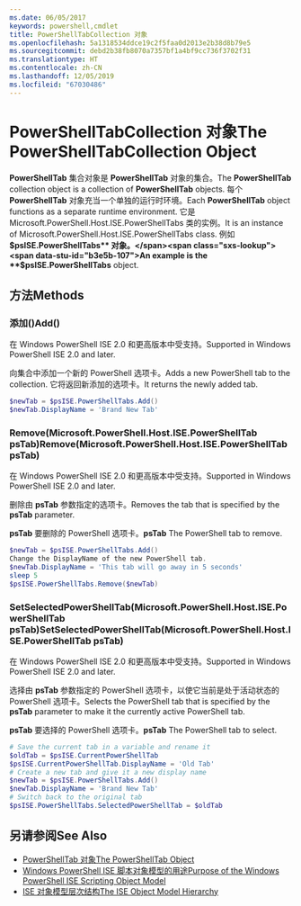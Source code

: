 ```yaml
---
ms.date: 06/05/2017
keywords: powershell,cmdlet
title: PowerShellTabCollection 对象
ms.openlocfilehash: 5a1318534ddce19c2f5faa0d2013e2b38d8b79e5
ms.sourcegitcommit: debd2b38fb8070a7357bf1a4bf9cc736f3702f31
ms.translationtype: HT
ms.contentlocale: zh-CN
ms.lasthandoff: 12/05/2019
ms.locfileid: "67030486"
---
```

# <a name="the-powershelltabcollection-object"></a><span data-ttu-id="b3e5b-103">PowerShellTabCollection 对象</span><span class="sxs-lookup"><span data-stu-id="b3e5b-103">The PowerShellTabCollection Object</span></span>

<span data-ttu-id="b3e5b-104">**PowerShellTab** 集合对象是 **PowerShellTab** 对象的集合。</span><span class="sxs-lookup"><span data-stu-id="b3e5b-104">The **PowerShellTab** collection object is a collection of **PowerShellTab** objects.</span></span> <span data-ttu-id="b3e5b-105">每个 **PowerShellTab** 对象充当一个单独的运行时环境。</span><span class="sxs-lookup"><span data-stu-id="b3e5b-105">Each **PowerShellTab** object functions as a separate runtime environment.</span></span> <span data-ttu-id="b3e5b-106">它是 Microsoft.PowerShell.Host.ISE.PowerShellTabs 类的实例。</span><span class="sxs-lookup"><span data-stu-id="b3e5b-106">It is an instance of Microsoft.PowerShell.Host.ISE.PowerShellTabs class.</span></span> <span data-ttu-id="b3e5b-107">例如 **$psISE.PowerShellTabs** 对象。</span><span class="sxs-lookup"><span data-stu-id="b3e5b-107">An example is the **$psISE.PowerShellTabs** object.</span></span>

## <a name="methods"></a><span data-ttu-id="b3e5b-108">方法</span><span class="sxs-lookup"><span data-stu-id="b3e5b-108">Methods</span></span>

### <a name="add"></a><span data-ttu-id="b3e5b-109">添加\(\)</span><span class="sxs-lookup"><span data-stu-id="b3e5b-109">Add\(\)</span></span>

<span data-ttu-id="b3e5b-110">在 Windows PowerShell ISE 2.0 和更高版本中受支持。</span><span class="sxs-lookup"><span data-stu-id="b3e5b-110">Supported in Windows PowerShell ISE 2.0 and later.</span></span>

<span data-ttu-id="b3e5b-111">向集合中添加一个新的 PowerShell 选项卡。</span><span class="sxs-lookup"><span data-stu-id="b3e5b-111">Adds a new PowerShell tab to the collection.</span></span> <span data-ttu-id="b3e5b-112">它将返回新添加的选项卡。</span><span class="sxs-lookup"><span data-stu-id="b3e5b-112">It returns the newly added tab.</span></span>

```powershell
$newTab = $psISE.PowerShellTabs.Add()
$newTab.DisplayName = 'Brand New Tab'
```

### <a name="removemicrosoftpowershellhostisepowershelltab-pstab"></a><span data-ttu-id="b3e5b-113">Remove\(Microsoft.PowerShell.Host.ISE.PowerShellTab psTab\)</span><span class="sxs-lookup"><span data-stu-id="b3e5b-113">Remove\(Microsoft.PowerShell.Host.ISE.PowerShellTab psTab\)</span></span>

<span data-ttu-id="b3e5b-114">在 Windows PowerShell ISE 2.0 和更高版本中受支持。</span><span class="sxs-lookup"><span data-stu-id="b3e5b-114">Supported in Windows PowerShell ISE 2.0 and later.</span></span>

<span data-ttu-id="b3e5b-115">删除由 **psTab** 参数指定的选项卡。</span><span class="sxs-lookup"><span data-stu-id="b3e5b-115">Removes the tab that is specified by the **psTab** parameter.</span></span>

<span data-ttu-id="b3e5b-116">**psTab** 要删除的 PowerShell 选项卡。</span><span class="sxs-lookup"><span data-stu-id="b3e5b-116">**psTab** The PowerShell tab to remove.</span></span>

```powershell
$newTab = $psISE.PowerShellTabs.Add()
Change the DisplayName of the new PowerShell tab.
$newTab.DisplayName = 'This tab will go away in 5 seconds'
sleep 5
$psISE.PowerShellTabs.Remove($newTab)
```

### <a name="setselectedpowershelltabmicrosoftpowershellhostisepowershelltab-pstab"></a><span data-ttu-id="b3e5b-117">SetSelectedPowerShellTab\(Microsoft.PowerShell.Host.ISE.PowerShellTab psTab\)</span><span class="sxs-lookup"><span data-stu-id="b3e5b-117">SetSelectedPowerShellTab\(Microsoft.PowerShell.Host.ISE.PowerShellTab psTab\)</span></span>

<span data-ttu-id="b3e5b-118">在 Windows PowerShell ISE 2.0 和更高版本中受支持。</span><span class="sxs-lookup"><span data-stu-id="b3e5b-118">Supported in Windows PowerShell ISE 2.0 and later.</span></span>

<span data-ttu-id="b3e5b-119">选择由 **psTab** 参数指定的 PowerShell 选项卡，以使它当前是处于活动状态的 PowerShell 选项卡。</span><span class="sxs-lookup"><span data-stu-id="b3e5b-119">Selects the PowerShell tab that is specified by the **psTab** parameter to make it the currently active PowerShell tab.</span></span>

<span data-ttu-id="b3e5b-120">**psTab** 要选择的 PowerShell 选项卡。</span><span class="sxs-lookup"><span data-stu-id="b3e5b-120">**psTab** The PowerShell tab to select.</span></span>

```powershell
# Save the current tab in a variable and rename it
$oldTab = $psISE.CurrentPowerShellTab
$psISE.CurrentPowerShellTab.DisplayName = 'Old Tab'
# Create a new tab and give it a new display name
$newTab = $psISE.PowerShellTabs.Add()
$newTab.DisplayName = 'Brand New Tab'
# Switch back to the original tab
$psISE.PowerShellTabs.SelectedPowerShellTab = $oldTab
```

## <a name="see-also"></a><span data-ttu-id="b3e5b-121">另请参阅</span><span class="sxs-lookup"><span data-stu-id="b3e5b-121">See Also</span></span>

- [<span data-ttu-id="b3e5b-122">PowerShellTab 对象</span><span class="sxs-lookup"><span data-stu-id="b3e5b-122">The PowerShellTab Object</span></span>](The-PowerShellTab-Object.md)
- [<span data-ttu-id="b3e5b-123">Windows PowerShell ISE 脚本对象模型的用途</span><span class="sxs-lookup"><span data-stu-id="b3e5b-123">Purpose of the Windows PowerShell ISE Scripting Object Model</span></span>](Purpose-of-the-Windows-PowerShell-ISE-Scripting-Object-Model.md)
- [<span data-ttu-id="b3e5b-124">ISE 对象模型层次结构</span><span class="sxs-lookup"><span data-stu-id="b3e5b-124">The ISE Object Model Hierarchy</span></span>](The-ISE-Object-Model-Hierarchy.md)
